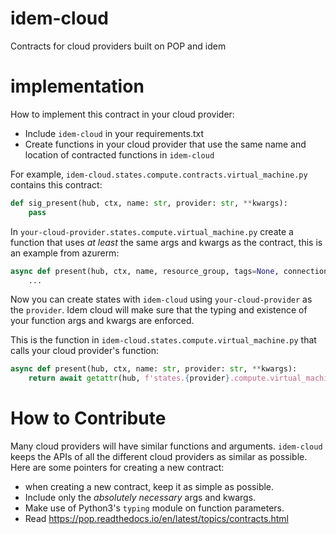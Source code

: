 # idem-cloud
Contracts for cloud providers built on POP and idem

# implementation
How to implement this contract in your cloud provider:
* Include `idem-cloud` in your requirements.txt
* Create functions in your cloud provider that use the same name and location of contracted functions in `idem-cloud`

For example, `idem-cloud.states.compute.contracts.virtual_machine.py` contains this contract:

```python
def sig_present(hub, ctx, name: str, provider: str, **kwargs):
    pass
```

In `your-cloud-provider.states.compute.virtual_machine.py` create a function that uses *at least* the same args and 
kwargs as the contract, this is an example from azurerm:

```python
async def present(hub, ctx, name, resource_group, tags=None, connection_auth=None, **kwargs):
    ...
```

Now you can create states with `idem-cloud` using `your-cloud-provider` as the `provider`.
Idem cloud will make sure that the typing and existence of your function args and kwargs are enforced.

This is the function in `idem-cloud.states.compute.virtual_machine.py` that calls your cloud provider's function:

```python
async def present(hub, ctx, name: str, provider: str, **kwargs):
    return await getattr(hub, f'states.{provider}.compute.virtual_machine')(ctx, name, **kwargs)
```

# How to Contribute
Many cloud providers will have similar functions and arguments.
`idem-cloud` keeps the APIs of all the different cloud providers as similar as possible.
Here are some pointers for creating a new contract:
* when creating a new contract, keep it as simple as possible. 
* Include only the *absolutely necessary* args and kwargs.
* Make use of Python3's `typing` module on function parameters.
* Read https://pop.readthedocs.io/en/latest/topics/contracts.html
